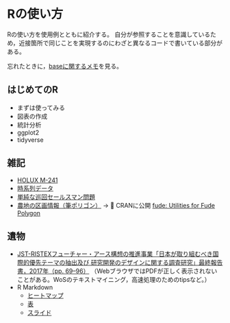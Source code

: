 # Rの使い方

Rの使い方を使用例とともに紹介する。
自分が参照することを意識しているため，近接箇所で同じことを実現するのにわざと異なるコードで書いている部分がある。

忘れたときに，[baseに関するメモ](https://takeshinishimura.github.io/howtouseR/base.html)を見る。

## はじめてのR

- まずは使ってみる
- 図表の作成
- 統計分析
- ggplot2
- tidyverse

## 雑記

- [HOLUX M-241](https://takeshinishimura.github.io/howtouseR/m-241.html)
- [時系列データ](https://takeshinishimura.github.io/howtouseR/ts.html)
- [単純な巡回セールスマン問題](https://takeshinishimura.github.io/howtouseR/tsp.html)
- [農地の区画情報（筆ポリゴン）](https://takeshinishimura.github.io/howtouseR/fude_polygon.html) -> 🎉 CRANに公開 [fude: Utilities for Fude Polygon](https://CRAN.R-project.org/package=fude)


## 遺物

- [JST-RISTEXフューチャー・アース構想の推進事業「日本が取り組むべき国際的優先テーマの抽出及び 研究開発のデザインに関する調査研究」最終報告書，2017年（pp. 69–96）](https://www.chikyu.ac.jp/future_earth/ristex/outputs/ABCDE-2_finalreport.pdf) （WebブラウザではPDFが正しく表示されないことがある。WoSのテキストマイニング，高速処理のためのtipsなど。）
- R Markdown
  + [ヒートマップ](https://www.chikyu.ac.jp/future_earth/ristex/WoS/cluster/noun+name_abstract_each_freqtop1000_k10_20_allauthors_tfidf/)
  + [表](https://www.chikyu.ac.jp/future_earth/ristex/handout/DT21A.html)
  + [スライド](https://takeshinishimura.github.io/)
